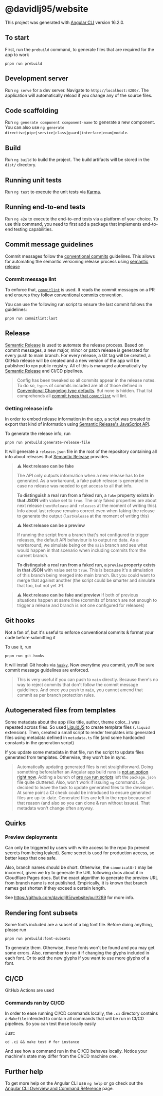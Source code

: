 # @davidlj95/website

This project was generated with [Angular CLI](https://github.com/angular/angular-cli) version 16.2.0.

## To start

First, run the `prebuild` command, to generate files that are required for the app to work

```shell
pnpm run prebuild
```

## Development server

Run `ng serve` for a dev server. Navigate to `http://localhost:4200/`. The application will automatically reload if you
change any of the source files.

## Code scaffolding

Run `ng generate component component-name` to generate a new component. You can also
use `ng generate directive|pipe|service|class|guard|interface|enum|module`.

## Build

Run `ng build` to build the project. The build artifacts will be stored in the `dist/` directory.

## Running unit tests

Run `ng test` to execute the unit tests via [Karma](https://karma-runner.github.io).

## Running end-to-end tests

Run `ng e2e` to execute the end-to-end tests via a platform of your choice. To use this command, you need to first add a
package that implements end-to-end testing capabilities.

## Commit message guidelines

Commit messages follow the [conventional commits][conventional-commits] guidelines. This allows for automating the
semantic versioning release process using [semantic release][semantic-release]

[conventional-commits]: https://www.conventionalcommits.org/en/v1.0.0/
[semantic-release]: https://semantic-release.gitbook.io/semantic-release/

### Commit message lint

To enforce that, [`commitlint`][commitlint] is used. It reads the commit messages on a PR and ensures they follow
[conventional commits][conventional-commits] convention.

You can use the following run script to ensure the last commit follows the guidelines:

```shell
pnpm run commitlint:last
```

[commitlint]: https://github.com/conventional-changelog/commitlint

## Release

[Semantic Release][semantic-release] is used to automate the release process. Based on commit messages, a new major,
minor or patch release is generated for every push to main branch. For every release, a Git tag will be created, a
GitHub release will be created and a new version of the app will be published to `npm` public registry. All of this
is managed automatically by [Semantic Release][semantic-release] and CI/CD pipelines.

> Config has been tweaked so all commits appear in the release notes. To do so, `types` of commits included are all
> of those defined in [Conventional Changelog type defaults][conventional-changelog-type-defaults]. But none is
> hidden. That list comprehends
> all [commit types that `commitlint`](https://github.com/conventional-changelog/commitlint/blob/v17.7.1/%40commitlint/config-conventional/index.js#L22-L32)
> will lint.

[conventional-changelog-type-defaults]: https://github.com/conventional-changelog/conventional-changelog/blob/conventional-changelog-conventionalcommits-v7.0.1/packages/conventional-changelog-conventionalcommits/constants.js#L3

### Getting release info

In order to embed release information in the app, a script was created to export that kind of information using
[Semantic Release's JavaScript API](https://semantic-release.gitbook.io/semantic-release/developer-guide/js-api).

To generate the release info, run

```shell
pnpm run prebuild:generate-release-file
```

It will generate a `release.json` file in the root of the repository containing all info about releases that
[Semantic Release][semantic-release] provides.

> ⚠️ **Next release can be fake**
>
> The API only outputs information when a new release has to be generated. As a
> workaround, a fake
> patch release is generated in case no release was needed to get access to all that info.
>
> **To distinguish a real run from a faked run, a `fake` property exists in that JSON** with value set to `true`. The
> only faked properties are about next release (`nextRelease` and `releases` at the moment of writing this). Info
> about last release
> remains correct even when faking the release to generate the output (`lastRelease` at the moment of writing this)

> ⚠️ **Next release can be a preview**
>
> If running the script from a branch that's not configured to trigger releases, the default API behaviour is to
> output no data. As a workaround, we simulate being on the `main` branch and see what would happen in that scenario
> when including commits from the current branch.
>
> **To distinguish a real run from a faked run, a `preview` property exists in that JSON** with value set to `true`.
> This is because it's a simulation of this branch being merged into main branch. But you could want to merge that
> against another (the script could be smarter and simulate that too, but not yet :P).

> ⚠️ **Next release can be fake and preview**
> If both of previous situations happen at same time (commits of branch are not enough to trigger a release and
> branch is not one configured for releases)

## Git hooks

Not a fan of, but it's useful to enforce conventional commits & format your code before submitting it

To use it, run

```shell
pnpm run git-hooks
```

It will install Git hooks via [`husky`](https://typicode.github.io/husky/). Now everytime you commit, you'll be sure
commit message guidelines are enforced.

> This is very useful if you can push to `main` directly. Because there's no way to reject commits that don't follow the
> commit message guidelines. And once you push to `main`, you cannot amend that commit as per branch protection rules.

## Autogenerated files from templates

Some metadata about the app (like title, author, theme color...) was repeated across files. So used
[LiquidJS](https://liquidjs.com) to create template files (`.liquid` extension). Then, created a small script to render
templates into generated files using metadata defined in `metadata.ts` file (and some hardcoded constants in the
generation script)

If you update some metadata in that file, run the script to update files generated from templates. Otherwise, they
won't be in sync.

> Automatically updating generated files is not straightforward. Doing something before/after an Angular app build
> runs is [not an option right now][angular-build-hooks-issue]. Adding a bunch of
> [pre `npm` run scripts][npm-pre-post-scripts] left the `package.json` file quite cluttered. Also, won't work if
> issuing `ng` commands. So decided to leave the task to update generated files to the developer. At some point a CI
> check could be introduced to ensure generated files are up-to-date. Generated files are left in the repo because of
> that reason (and also so you can clone & run without issues). That metadata won't change often anyway.

[angular-build-hooks-issue]: https://github.com/angular/angular-cli/issues/11787
[npm-pre-post-scripts]: https://docs.npmjs.com/cli/v9/using-npm/scripts#pre--post-scripts

## Quirks

### Preview deployments

Can only be triggered by users with write access to the repo (to prevent secrets from being leaked). Same secret is used for production access, so better keep that one safe.

Also, branch names should be short. Otherwise, the `canonicalUrl` may be incorrect, given we try to generate the URL following docs about it in Cloudflare Pages docs. But the exact algorithm to generate the preview URL from branch name is not published. Empirically, it is known that branch names get shorten if they exceed a certain length.

See https://github.com/davidlj95/website/pull/289 for more info.

## Rendering font subsets

Some fonts included are a subset of a big font file. Before doing anything, please run

```shell
pnpm run prebuild:font-subsets
```

To generate them. Otherwise, those fonts won't be found and you may get some errors. Also, remember to run it if
changing the glyphs included in each font. Or to add the new glyphs if you want to use more glyphs of a font.

## CI/CD

GitHub Actions are used

### Commands ran by CI/CD

In order to ease running CI/CD commands locally, the `.ci` directory contains a `Makefile` intended to contain all
commands that will be run in CI/CD pipelines. So you can test those locally easily

Just:

```shell
cd .ci && make test # for instance
```

And see how a command run in the CI/CD behaves locally. Notice your machine's state may differ from the CI/CD machine
one.

## Further help

To get more help on the Angular CLI use `ng help` or go check out
the [Angular CLI Overview and Command Reference](https://angular.io/cli) page.
